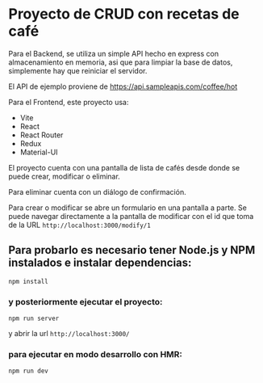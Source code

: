 # Proyecto de CRUD con recetas de café

Para el Backend, se utiliza un simple API hecho en express con almacenamiento en memoria, asi que para limpiar la base de datos, simplemente hay que reiniciar el servidor.

El API de ejemplo proviene de https://api.sampleapis.com/coffee/hot

Para el Frontend, este proyecto usa:

- Vite
- React
- React Router
- Redux
- Material-UI

El proyecto cuenta con una pantalla de lista de cafés desde donde se puede crear, modificar o eliminar.

Para eliminar cuenta con un diálogo de confirmación.

Para crear o modificar se abre un formulario en una pantalla a parte. Se puede navegar directamente a la pantalla de modificar con el id que toma de la URL `http://localhost:3000/modify/1`

## Para probarlo es necesario tener Node.js y NPM instalados e instalar dependencias:

```
npm install
```

### y posteriormente ejecutar el proyecto:

```
npm run server
```

y abrir la url `http://localhost:3000/`

### para ejecutar en modo desarrollo con HMR:

```
npm run dev
```
